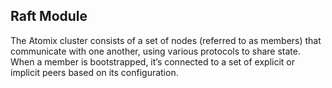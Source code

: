 ## Raft Module
The Atomix cluster consists of a set of nodes (referred to as members) that communicate with one another, using various protocols to share state. When a member is bootstrapped, it’s connected to a set of explicit or implicit peers based on its configuration.